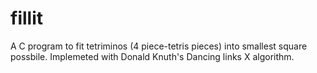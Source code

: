 # fillit
A C program to fit tetriminos (4 piece-tetris pieces) into smallest square possbile. Implemeted with Donald Knuth's Dancing links X algorithm.
